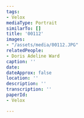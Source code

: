 ```yaml
---
tags:
- Velox
mediaType: Portrait
similarTo: []
title: '00112'
images:
- "/assets/media/00112.JPG"
relatedPeople:
- Doris Adeline Ward
caption: ''
date: 
dateApprox: false
location: ''
description: ''
transcription: ''
paperId:
- Velox

---
```

